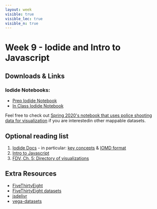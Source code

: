 ```yaml
---
layout: week
visible: true
visible_lec: true
visible_n: true
---
```


# Week 9 - Iodide and Intro to Javascript

## Downloads & Links

### Iodide Notebooks:

 * <a href="https://alpha.iodide.io/notebooks/4351/">Prep Iodide Notebook</a>
 * <a href="https://alpha.iodide.io/notebooks/6120/">In Class Iodide Notebook</a> 

Feel free to check out [Spring 2020's notebook that uses police shooting data for visualization](https://alpha.iodide.io/notebooks/4351/) if you are interestedin other mappable datasets.  

## Optional reading list

 1. <a href="https://alpha.iodide.io/">Iodide Docs</a> - in particular: <a href="https://iodide-project.github.io/docs/key_concepts/">key concepts</a> & <a href="https://iodide-project.github.io/docs/iomd/">IOMD format</a> 
 2. <a href="https://www.codecademy.com/learn/introduction-to-javascript">Intro to Javascript</a> 
 3. <a href="https://serialmentor.com/dataviz/directory-of-visualizations.html">FDV, Ch. 5: Directory of visualizations</a>

## Extra Resources
 * [FiveThirtyEight](https://fivethirtyeight.com/)
 * [FiveThirtyEight datasets](https://github.com/fivethirtyeight/data)
 * [jsdelivr](https://www.jsdelivr.com/)
 * [vega-datasets](https://github.com/vega/vega-datasets/tree/master/data)
 
